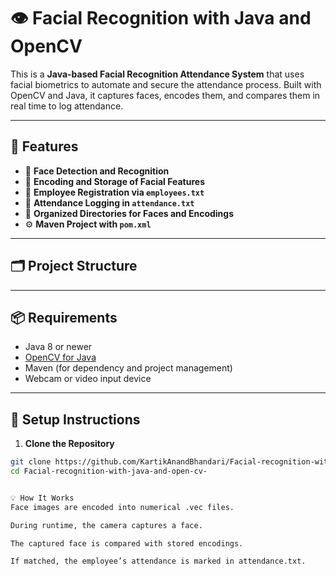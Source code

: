 # 👁️ Facial Recognition with Java and OpenCV

This is a **Java-based Facial Recognition Attendance System** that uses facial biometrics to automate and secure the attendance process. Built with OpenCV and Java, it captures faces, encodes them, and compares them in real time to log attendance.

---

## 🚀 Features

- 🎯 **Face Detection and Recognition**
- 💾 **Encoding and Storage of Facial Features**
- 📜 **Employee Registration via `employees.txt`**
- 🧾 **Attendance Logging in `attendance.txt`**
- 📁 **Organized Directories for Faces and Encodings**
- ⚙️ **Maven Project with `pom.xml`**

---

## 🗂️ Project Structure


---

## 📦 Requirements

- Java 8 or newer
- [OpenCV for Java](https://opencv.org/releases/)
- Maven (for dependency and project management)
- Webcam or video input device

---

## 🔧 Setup Instructions

1. **Clone the Repository**

```bash
git clone https://github.com/KartikAnandBhandari/Facial-recognition-with-java-and-open-cv-.git
cd Facial-recognition-with-java-and-open-cv-


💡 How It Works
Face images are encoded into numerical .vec files.

During runtime, the camera captures a face.

The captured face is compared with stored encodings.

If matched, the employee’s attendance is marked in attendance.txt.
